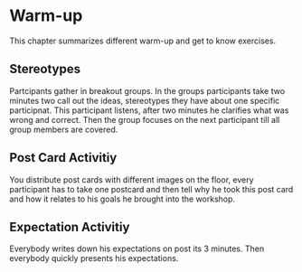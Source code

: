 # Warm-up

This chapter summarizes different warm-up and get to know exercises.

## Stereotypes

Partcipants gather in breakout groups. In the groups participants take two minutes two call out the ideas, stereotypes they have about one specific participnat. This participant listens, after two minutes he clarifies what was wrong and correct. 
Then the group focuses on the next participant till all group members are covered. 

## Post Card Activitiy

You distribute post cards with different images on the floor, every participant has to take one postcard and then tell why he took this post card and how it relates to his goals he brought into the workshop. 

## Expectation Activitiy

Everybody writes down his expectations on post its 3 minutes. Then everybody quickly presents his expectations. 